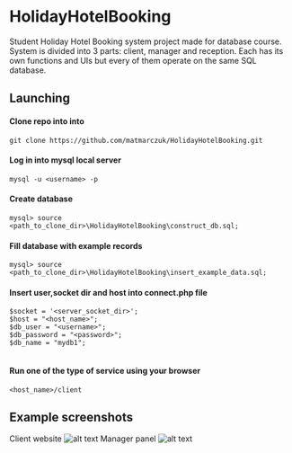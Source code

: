 # HolidayHotelBooking

Student Holiday Hotel Booking system project made for database course. System is divided into 3 parts: client, manager and reception. Each has its own functions and UIs but every of them operate on the same SQL database.

## Launching

#### Clone repo into into 
``` 
git clone https://github.com/matmarczuk/HolidayHotelBooking.git
```
#### Log in into mysql local server

```
mysql -u <username> -p
```

#### Create database
```
mysql> source <path_to_clone_dir>\HolidayHotelBooking\construct_db.sql;
```
#### Fill database with example records
```
mysql> source <path_to_clone_dir>\HolidayHotelBooking\insert_example_data.sql;
```
#### Insert user,socket dir and host into connect.php file 

```
$socket = '<server_socket_dir>';
$host = "<host_name>";
$db_user = "<username>";
$db_password = "<password>";
$db_name = "mydb1";
  
```
#### Run one of the type of service using your browser

```
<host_name>/client  
```


## Example screenshots 
Client website
![alt text](https://user-images.githubusercontent.com/26739110/54788370-11f5b500-4c2f-11e9-9d8b-736ccefe4717.png)
Manager panel
![alt text](https://user-images.githubusercontent.com/26739110/54788390-23d75800-4c2f-11e9-9e8c-11aee4d027f0.png)
